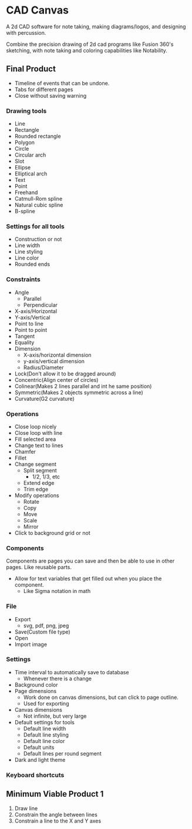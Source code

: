 # CAD Canvas

A 2d CAD software for note taking, making diagrams/logos, and designing with percussion.

Combine the precision drawing of 2d cad programs like Fusion 360's sketching, with note taking and coloring capabilities like Notability.

## Final Product
- Timeline of events that can be undone.
- Tabs for different pages
- Close without saving warning

### Drawing tools
- Line
- Rectangle
- Rounded rectangle
- Polygon
- Circle
- Circular arch
- Slot
- Ellipse
- Elliptical arch
- Text
- Point
- Freehand
- Catmull-Rom spline
- Natural cubic spline
- B-spline

### Settings for all tools
- Construction or not
- Line width
- Line styling
- Line color
- Rounded ends

### Constraints
- Angle
	- Parallel
	- Perpendicular
- X-axis/Horizontal
- Y-axis/Vertical
- Point to line
- Point to point
- Tangent
- Equality
- Dimension
	- X-axis/horizontal dimension
	- y-axis/vertical dimension
	- Radius/Diameter
- Lock(Don't allow it to be dragged around)
- Concentric(Align center of circles)
- Colinear(Makes 2 lines parallel and int he same position)
- Symmetric(Makes 2 objects symmetric across a line)
- Curvature(G2 curvature)

### Operations
- Close loop nicely
- Close loop with line
- Fill selected area
- Change text to lines
- Chamfer
- Fillet
- Change segment
	- Split segment
		- 1/2, 1/3, etc
	- Extend edge
	- Trim edge
- Modify operations
	- Rotate
	- Copy
	- Move
	- Scale
	- Mirror
- Click to background grid or not

### Components
Components are pages you can save and then be able to use in other pages. Like reusable parts.
- Allow for text variables that get filled out when you place the component.
	- Like Sigma notation in math

### File
- Export
	- svg, pdf, png, jpeg
- Save(Custom file type)
- Open
- Import image

### Settings
- Time interval to automatically save to database
	- Whenever there is a change
- Background color
- Page dimensions
	- Work done on canvas dimensions, but can click to page outline.
	- Used for exporting
- Canvas dimensions
	- Not infinite, but very large
- Default settings for tools
	- Default line width
	- Default line styling
	- Default line color
	- Default units
	- Default lines per round segment
- Dark and light theme

### Keyboard shortcuts

## Minimum Viable Product 1
1. Draw line
1. Constrain the angle between lines
1. Constrain a line to the X and Y axes